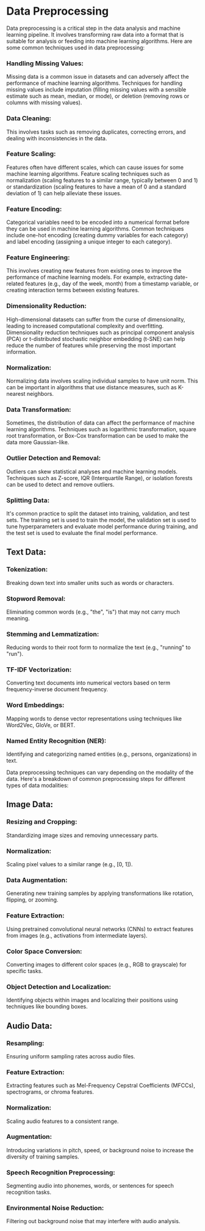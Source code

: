 # Data Preprocessing
Data preprocessing is a critical step in the data analysis and machine learning pipeline. 
It involves transforming raw data into a format that is suitable for analysis or feeding into machine learning algorithms. 
Here are some common techniques used in data preprocessing:

### Handling Missing Values: 
Missing data is a common issue in datasets and can adversely affect the performance of machine learning algorithms. Techniques for handling missing values include imputation (filling missing values with a sensible estimate such as mean, median, or mode), or deletion (removing rows or columns with missing values).
### Data Cleaning: 
This involves tasks such as removing duplicates, correcting errors, and dealing with inconsistencies in the data.
### Feature Scaling: 
Features often have different scales, which can cause issues for some machine learning algorithms. Feature scaling techniques such as normalization (scaling features to a similar range, typically between 0 and 1) or standardization (scaling features to have a mean of 0 and a standard deviation of 1) can help alleviate these issues.
### Feature Encoding: 
Categorical variables need to be encoded into a numerical format before they can be used in machine learning algorithms. Common techniques include one-hot encoding (creating dummy variables for each category) and label encoding (assigning a unique integer to each category).
### Feature Engineering: 
This involves creating new features from existing ones to improve the performance of machine learning models. For example, extracting date-related features (e.g., day of the week, month) from a timestamp variable, or creating interaction terms between existing features.
### Dimensionality Reduction: 
High-dimensional datasets can suffer from the curse of dimensionality, leading to increased computational complexity and overfitting. Dimensionality reduction techniques such as principal component analysis (PCA) or t-distributed stochastic neighbor embedding (t-SNE) can help reduce the number of features while preserving the most important information.
### Normalization: 
Normalizing data involves scaling individual samples to have unit norm. This can be important in algorithms that use distance measures, such as K-nearest neighbors.
### Data Transformation: 
Sometimes, the distribution of data can affect the performance of machine learning algorithms. Techniques such as logarithmic transformation, square root transformation, or Box-Cox transformation can be used to make the data more Gaussian-like.
### Outlier Detection and Removal: 
Outliers can skew statistical analyses and machine learning models. Techniques such as Z-score, IQR (Interquartile Range), or isolation forests can be used to detect and remove outliers.
### Splitting Data: 
It's common practice to split the dataset into training, validation, and test sets. The training set is used to train the model, the validation set is used to tune hyperparameters and evaluate model performance during training, and the test set is used to evaluate the final model performance.

## Text Data:
### Tokenization: 
Breaking down text into smaller units such as words or characters.
### Stopword Removal:
Eliminating common words (e.g., "the", "is") that may not carry much meaning.
### Stemming and Lemmatization: 
Reducing words to their root form to normalize the text (e.g., "running" to "run").
### TF-IDF Vectorization: 
Converting text documents into numerical vectors based on term frequency-inverse document frequency.
### Word Embeddings:
Mapping words to dense vector representations using techniques like Word2Vec, GloVe, or BERT.
### Named Entity Recognition (NER): 
Identifying and categorizing named entities (e.g., persons, organizations) in text.


Data preprocessing techniques can vary depending on the modality of the data. Here's a breakdown of common preprocessing steps for different types of data modalities:

## Image Data:
### Resizing and Cropping: 
Standardizing image sizes and removing unnecessary parts.
### Normalization: 
Scaling pixel values to a similar range (e.g., [0, 1]).
### Data Augmentation: 
Generating new training samples by applying transformations like rotation, flipping, or zooming.
### Feature Extraction: 
Using pretrained convolutional neural networks (CNNs) to extract features from images (e.g., activations from intermediate layers).
### Color Space Conversion: 
Converting images to different color spaces (e.g., RGB to grayscale) for specific tasks.
### Object Detection and Localization: 
Identifying objects within images and localizing their positions using techniques like bounding boxes.

## Audio Data:
### Resampling: 
Ensuring uniform sampling rates across audio files.
### Feature Extraction: 
Extracting features such as Mel-Frequency Cepstral Coefficients (MFCCs), spectrograms, or chroma features.
### Normalization: 
Scaling audio features to a consistent range.
### Augmentation: 
Introducing variations in pitch, speed, or background noise to increase the diversity of training samples.
### Speech Recognition Preprocessing: 
Segmenting audio into phonemes, words, or sentences for speech recognition tasks.
### Environmental Noise Reduction: 
Filtering out background noise that may interfere with audio analysis.

